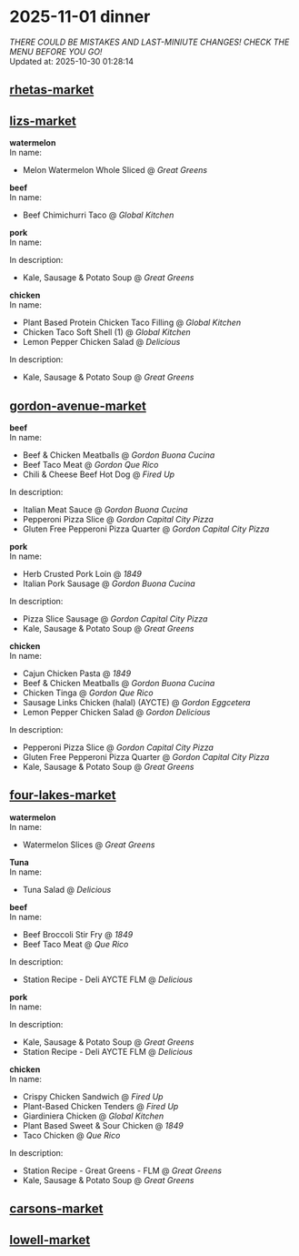 # 2025-11-01 dinner  
*THERE COULD BE MISTAKES AND LAST-MINIUTE CHANGES! CHECK THE MENU BEFORE YOU GO!*  
Updated at: 2025-10-30 01:28:14  
## [rhetas-market](https://wisc-housingdining.nutrislice.com/menu/rhetas-market/dinner/2025-11-01)  
## [lizs-market](https://wisc-housingdining.nutrislice.com/menu/lizs-market/dinner/2025-11-01)  
**watermelon**  
In name:   
 - Melon Watermelon Whole Sliced @ *Great Greens*  
  
**beef**  
In name:   
 - Beef Chimichurri Taco @ *Global Kitchen*  
  
**pork**  
In name:   
  
In description:   
 - Kale, Sausage & Potato Soup @ *Great Greens*  
  
**chicken**  
In name:   
 - Plant Based Protein Chicken Taco Filling @ *Global Kitchen*  
 - Chicken Taco Soft Shell (1) @ *Global Kitchen*  
 - Lemon Pepper Chicken Salad @ *Delicious*  
  
In description:   
 - Kale, Sausage & Potato Soup @ *Great Greens*  
  
## [gordon-avenue-market](https://wisc-housingdining.nutrislice.com/menu/gordon-avenue-market/dinner/2025-11-01)  
**beef**  
In name:   
 - Beef & Chicken Meatballs @ *Gordon Buona Cucina*  
 - Beef Taco Meat @ *Gordon Que Rico*  
 - Chili & Cheese Beef Hot Dog @ *Fired Up*  
  
In description:   
 - Italian Meat Sauce @ *Gordon Buona Cucina*  
 - Pepperoni Pizza Slice @ *Gordon Capital City Pizza*  
 - Gluten Free Pepperoni Pizza Quarter @ *Gordon Capital City Pizza*  
  
**pork**  
In name:   
 - Herb Crusted Pork Loin @ *1849*  
 - Italian Pork Sausage @ *Gordon Buona Cucina*  
  
In description:   
 - Pizza Slice Sausage @ *Gordon Capital City Pizza*  
 - Kale, Sausage & Potato Soup @ *Great Greens*  
  
**chicken**  
In name:   
 - Cajun Chicken Pasta @ *1849*  
 - Beef & Chicken Meatballs @ *Gordon Buona Cucina*  
 - Chicken Tinga @ *Gordon Que Rico*  
 - Sausage Links Chicken (halal) (AYCTE) @ *Gordon Eggcetera*  
 - Lemon Pepper Chicken Salad @ *Gordon Delicious*  
  
In description:   
 - Pepperoni Pizza Slice @ *Gordon Capital City Pizza*  
 - Gluten Free Pepperoni Pizza Quarter @ *Gordon Capital City Pizza*  
 - Kale, Sausage & Potato Soup @ *Great Greens*  
  
## [four-lakes-market](https://wisc-housingdining.nutrislice.com/menu/four-lakes-market/dinner/2025-11-01)  
**watermelon**  
In name:   
 - Watermelon Slices @ *Great Greens*  
  
**Tuna**  
In name:   
 - Tuna Salad @ *Delicious*  
  
**beef**  
In name:   
 - Beef Broccoli Stir Fry @ *1849*  
 - Beef Taco Meat @ *Que Rico*  
  
In description:   
 - Station Recipe - Deli  AYCTE FLM @ *Delicious*  
  
**pork**  
In name:   
  
In description:   
 - Kale, Sausage & Potato Soup @ *Great Greens*  
 - Station Recipe - Deli  AYCTE FLM @ *Delicious*  
  
**chicken**  
In name:   
 - Crispy Chicken Sandwich @ *Fired Up*  
 - Plant-Based Chicken Tenders @ *Fired Up*  
 - Giardiniera Chicken @ *Global Kitchen*  
 - Plant Based Sweet & Sour Chicken @ *1849*  
 - Taco Chicken @ *Que Rico*  
  
In description:   
 - Station Recipe - Great Greens - FLM @ *Great Greens*  
 - Kale, Sausage & Potato Soup @ *Great Greens*  
  
## [carsons-market](https://wisc-housingdining.nutrislice.com/menu/carsons-market/dinner/2025-11-01)  
## [lowell-market](https://wisc-housingdining.nutrislice.com/menu/lowell-market/dinner/2025-11-01)  
  
